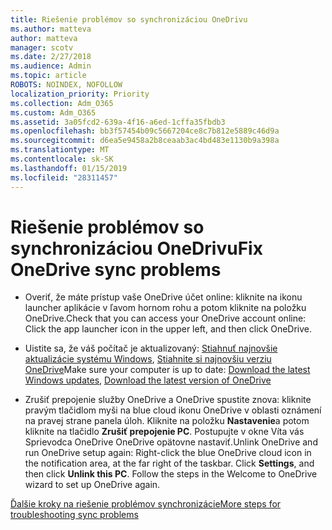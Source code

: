 ```yaml
---
title: Riešenie problémov so synchronizáciou OneDrivu
ms.author: matteva
author: matteva
manager: scotv
ms.date: 2/27/2018
ms.audience: Admin
ms.topic: article
ROBOTS: NOINDEX, NOFOLLOW
localization_priority: Priority
ms.collection: Adm_O365
ms.custom: Adm_O365
ms.assetid: 3a05fcd2-639a-4f16-a6ed-1cffa35fbdb3
ms.openlocfilehash: bb3f57454b09c5667204ce8c7b812e5889c46d9a
ms.sourcegitcommit: d6ea5e9458a2b8ceaab3ac4bd483e1130b9a398a
ms.translationtype: MT
ms.contentlocale: sk-SK
ms.lasthandoff: 01/15/2019
ms.locfileid: "28311457"
---
```

# <a name="fix-onedrive-sync-problems"></a><span data-ttu-id="d53fb-102">Riešenie problémov so synchronizáciou OneDrivu</span><span class="sxs-lookup"><span data-stu-id="d53fb-102">Fix OneDrive sync problems</span></span>

- <span data-ttu-id="d53fb-103">Overiť, že máte prístup vaše OneDrive účet online: kliknite na ikonu launcher aplikácie v ľavom hornom rohu a potom kliknite na položku OneDrive.</span><span class="sxs-lookup"><span data-stu-id="d53fb-103">Check that you can access your OneDrive account online: Click the app launcher icon in the upper left, and then click OneDrive.</span></span>
    
- <span data-ttu-id="d53fb-104">Uistite sa, že váš počítač je aktualizovaný: [Stiahnuť najnovšie aktualizácie systému Windows](http://go.microsoft.com/fwlink/p/?LinkId=825773), [Stiahnite si najnovšiu verziu OneDrive](https://go.microsoft.com/fwlink/p/?linkid=844652)</span><span class="sxs-lookup"><span data-stu-id="d53fb-104">Make sure your computer is up to date: [Download the latest Windows updates](http://go.microsoft.com/fwlink/p/?LinkId=825773), [Download the latest version of OneDrive](https://go.microsoft.com/fwlink/p/?linkid=844652)</span></span>
    
- <span data-ttu-id="d53fb-p101">Zrušiť prepojenie služby OneDrive a OneDrive spustite znova: kliknite pravým tlačidlom myši na blue cloud ikonu OneDrive v oblasti oznámení na pravej strane panela úloh. Kliknite na položku **Nastavenie**a potom kliknite na tlačidlo **Zrušiť prepojenie PC**. Postupujte v okne Víta vás Sprievodca OneDrive OneDrive opätovne nastaviť.</span><span class="sxs-lookup"><span data-stu-id="d53fb-p101">Unlink OneDrive and run OneDrive setup again: Right-click the blue OneDrive cloud icon in the notification area, at the far right of the taskbar. Click **Settings**, and then click **Unlink this PC**. Follow the steps in the Welcome to OneDrive wizard to set up OneDrive again.</span></span>
    
[<span data-ttu-id="d53fb-108">Ďalšie kroky na riešenie problémov synchronizácie</span><span class="sxs-lookup"><span data-stu-id="d53fb-108">More steps for troubleshooting sync problems</span></span>](https://go.microsoft.com/fwlink/?linkid=866431)
  

